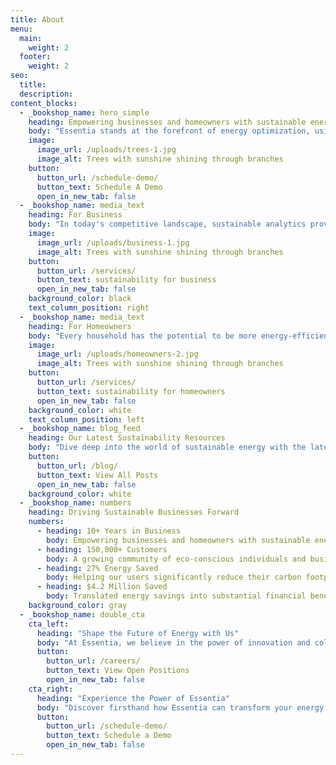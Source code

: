 ```yaml
---
title: About
menu:
  main:
    weight: 2
  footer:
    weight: 2
seo:
  title:
  description:
content_blocks:
  - _bookshop_name: hero_simple
    heading: Empowering businesses and homeowners with sustainable energy solutions since 2013.
    body: "Essentia stands at the forefront of energy optimization, using innovative technology to make energy consumption more efficient and eco-friendly. Our dedicated team works relentlessly, driven by a vision of a sustainable future where technology and nature harmoniously coexist."
    image:
      image_url: /uploads/trees-1.jpg
      image_alt: Trees with sunshine shining through branches
    button: 
      button_url: /schedule-demo/
      button_text: Schedule A Demo
      open_in_new_tab: false
  - _bookshop_name: media_text
    heading: For Business
    body: "In today's competitive landscape, sustainable analytics provides businesses a strategic edge. With Essentia, companies can uncover hidden inefficiencies, adapt to evolving energy trends, and significantly reduce operational costs. Transform your energy data into tangible savings and sustainable solutions."
    image:
      image_url: /uploads/business-1.jpg
      image_alt: Trees with sunshine shining through branches
    button:
      button_url: /services/
      button_text: sustainability for business
      open_in_new_tab: false
    background_color: black
    text_column_position: right
  - _bookshop_name: media_text
    heading: For Homeowners
    body: "Every household has the potential to be more energy-efficient and environmentally conscious. With Essentia's insights, homeowners gain a clear understanding of their energy usage, empowering them to make smarter choices, reduce monthly bills, and contribute to a greener planet. Discover the harmony of savings and sustainability right at home."
    image:
      image_url: /uploads/homeowners-2.jpg
      image_alt: Trees with sunshine shining through branches
    button:
      button_url: /services/
      button_text: sustainability for homeowners
      open_in_new_tab: false
    background_color: white
    text_column_position: left
  - _bookshop_name: blog_feed
    heading: Our Latest Sustainability Resources
    body: "Dive deep into the world of sustainable energy with the latest articles, trends, and breakthroughs. At Essentia, we believe in empowering our community with knowledge. Stay informed, stay sustainable, and join the conversation shaping our energy future."
    button:
      button_url: /blog/
      button_text: View All Posts
      open_in_new_tab: false
    background_color: white
  - _bookshop_name: numbers
    heading: Driving Sustainable Businesses Forward
    numbers:
      - heading: 10+ Years in Business
        body: Empowering businesses and homeowners with sustainable energy solutions since 2013.
      - heading: 150,000+ Customers
        body: A growing community of eco-conscious individuals and businesses trusting Essentia.
      - heading: 27% Energy Saved
        body: Helping our users significantly reduce their carbon footprint and energy bills.
      - heading: $4.2 Million Saved
        body: Translated energy savings into substantial financial benefits for our community.
    background_color: gray
  - _bookshop_name: double_cta
    cta_left: 
      heading: "Shape the Future of Energy with Us"
      body: "At Essentia, we believe in the power of innovation and collaboration. Join a team of forward-thinkers, driven by the mission to revolutionize energy consumption and sustainability. If you're passionate about making a difference, we want you on board."
      button:
        button_url: /careers/
        button_text: View Open Positions
        open_in_new_tab: false
    cta_right: 
      heading: "Experience the Power of Essentia"
      body: "Discover firsthand how Essentia can transform your energy consumption patterns and drive sustainability. Schedule a demo today and let us guide you through the features, benefits, and potential savings for your home or business."
      button:
        button_url: /schedule-demo/
        button_text: Schedule a Demo
        open_in_new_tab: false
---
```


